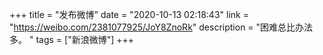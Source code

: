 +++
title = "发布微博"
date = "2020-10-13 02:18:43"
link = "https://weibo.com/2381077925/JoY8ZnoRk"
description = "困难总比办法多。 "
tags = ["新浪微博"]
+++
